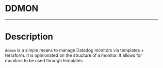 # DDMON
---

# Description

`ddmon` is a simple means to manage Datadog monitors via templates + terraform.
It is opinionated on the structure of a monitor.
It allows for monitors to be used through templates.
